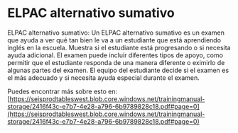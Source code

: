 # ELPAC alternativo sumativo
ELPAC alternativo sumativo: Un ELPAC alternativo sumativo es un examen que ayuda a ver qué tan bien le va a un estudiante que está aprendiendo inglés en la escuela. Muestra si el estudiante está progresando o si necesita ayuda adicional. El examen puede incluir diferentes tipos de apoyo, como permitir que el estudiante responda de una manera diferente o eximirlo de algunas partes del examen. El equipo del estudiante decide si el examen es el más adecuado y si necesita ayuda especial durante el examen.

Puedes encontrar más sobre esto en: [https://seisprodtableswest.blob.core.windows.net/trainingmanual-storage/2416f43c-e7b7-4e28-a796-6b9789828c18.pdf#page=0](https://seisprodtableswest.blob.core.windows.net/trainingmanual-storage/2416f43c-e7b7-4e28-a796-6b9789828c18.pdf#page=0)
